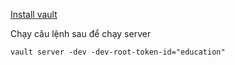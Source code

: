 [Install vault](https://developer.hashicorp.com/vault/tutorials/getting-started/getting-started-install)

Chạy câu lệnh sau để chạy server
```
vault server -dev -dev-root-token-id="education"
```